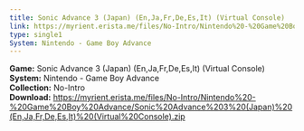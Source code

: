 ```yaml
---
title: Sonic Advance 3 (Japan) (En,Ja,Fr,De,Es,It) (Virtual Console)
link: https://myrient.erista.me/files/No-Intro/Nintendo%20-%20Game%20Boy%20Advance/Sonic%20Advance%203%20(Japan)%20(En,Ja,Fr,De,Es,It)%20(Virtual%20Console).zip
type: single1
System: Nintendo - Game Boy Advance
---
```

<b>Game:</b> Sonic Advance 3 (Japan) (En,Ja,Fr,De,Es,It) (Virtual Console)<br>
<b>System:</b> Nintendo - Game Boy Advance<br>
<b>Collection:</b> No-Intro<br>
<b>Download:</b> https://myrient.erista.me/files/No-Intro/Nintendo%20-%20Game%20Boy%20Advance/Sonic%20Advance%203%20(Japan)%20(En,Ja,Fr,De,Es,It)%20(Virtual%20Console).zip